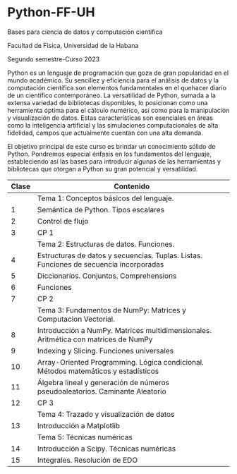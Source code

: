 # Python-FF-UH
Bases para ciencia de datos y computación cientı́fica

Facultad de Física, Universidad de la Habana

Segundo semestre-Curso 2023

Python es un lenguaje de programación que goza de gran popularidad en el mundo académico. Su sencillez y eficiencia para el análisis de datos y la computación científica son elementos fundamentales en el quehacer diario de un científico contemporáneo. La versatilidad de Python, sumada a la extensa variedad de bibliotecas disponibles, lo posicionan como una herramienta óptima para el cálculo numérico, así como para la manipulación y visualización de datos. Estas características son esenciales en áreas como la inteligencia artificial y las simulaciones computacionales de alta fidelidad, campos que actualmente cuentan con una alta demanda.

El objetivo principal de este curso es brindar un conocimiento sólido de Python. Pondremos especial énfasis en los fundamentos del lenguaje, estableciendo así las bases para introducir algunas de las herramientas y bibliotecas que otorgan a Python su gran potencial y versatilidad.

| Clase | Contenido |
| --- | --- |
|  | Tema 1: Conceptos básicos del lenguaje. |
| 1 | Semántica de Python. Tipos escalares |
| 2 | Control de flujo |
| 3 | CP 1 |
|  | Tema 2: Estructuras de datos. Funciones. |
| 4 | Estructuras de datos y secuencias. Tuplas. Listas. Funciones de secuencia incorporadas |
| 5 | Diccionarios. Conjuntos. Comprehensions |
| 6 | Funciones |
| 7 | CP 2 |
|  | Tema 3: Fundamentos de NumPy: Matrices y Computacion Vectorial. |
| 8 | Introducción a NumPy. Matrices multidimensionales. Aritmética con matrices de NumPy |
| 9 | Indexing y Slicing. Funciones universales |
| 10 | Array-Oriented Programming. Lógica condicional. Métodos matemáticos y estadísticos |
| 11 | Álgebra lineal y generación de números pseudoaleatorios. Caminante Aleatorio |
| 12 | CP 3 |
|  | Tema 4: Trazado y visualización de datos |
| 13 | Introducción a Matplotlib |
|  | Tema 5: Técnicas numéricas |
| 14 | Introducción a Scipy. Técnicas numéricas |
| 15 | Integrales. Resolución de EDO |
